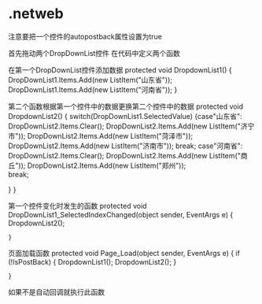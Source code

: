 # .netweb
注意要把一个控件的autopostback属性设置为true

首先拖动两个DropDownList控件
在代码中定义两个函数



在第一个DropDownList控件添加数据
 protected void DropdownList1()
    {
        DropDownList1.Items.Add(new ListItem("山东省"));
        DropDownList1.Items.Add(new ListItem("河南省"));
    }

第二个函数根据第一个控件中的数据更换第二个控件中的数据
protected void DropdownList2()
{
  switch(DropDownList1.SelectedValue)
  {case"山东省":
     DropDownList2.Items.Clear();
                DropDownList2.Items.Add(new ListItem("济宁市"));
                DropDownList2.Items.Add(new ListItem("菏泽市"));
                DropDownList2.Items.Add(new ListItem("济南市"));
                break;
   case"河南省":
     DropDownList2.Items.Clear();
                 DropDownList2.Items.Add(new ListItem("商丘"));
                DropDownList2.Items.Add(new ListItem("郑州"));        
                break;
   
  }
}

第一个控件变化时发生的函数
protected void DropDownList1_SelectedIndexChanged(object sender, EventArgs e)
    {
        DropdownList2();

    }

页面加载函数
 protected void Page_Load(object sender, EventArgs e)
    {
        if (!IsPostBack)
        {
            DropdownList1();
            DropdownList2();
        }

    }
如果不是自动回调就执行此函数
